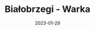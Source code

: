 ---
title: Białobrzegi - Warka
category: "Trasy jednodniowe"
rafting_time: 8 - 9
route_length: 28,7
price: 150
price_descrition: minimum dwa kajaki
date: 2023-01-29
---